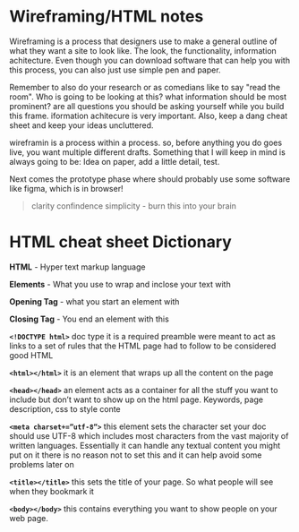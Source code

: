 # Wireframing/HTML notes

Wireframing is a process that designers use to make a general outline of what they want a site to look like. The look, the functionality, information achitecture. Even though you can download software that can help you with this process, you can also just use simple pen and paper. 

Remember to also do your research or as comedians like to say "read the room". Who is going to be looking at this? what information should be most prominent? are all questions you should be asking yourself while you build this frame. iformation achitecure is very important. Also, keep a dang cheat sheet and keep your ideas uncluttered.

wireframin is a process within a process. so, before anything you do goes live, you want multiple different drafts. Something that I will keep in mind is always going to be: Idea on paper, add a little detail, test. 

Next comes the prototype phase where should probably use some software like figma, which is in browser!

> clarity confindence simplicity - burn this into your brain

# HTML cheat sheet Dictionary

**HTML** - Hyper text markup language


**Elements** - What you use to wrap and inclose your text with

**Opening Tag** - what you start an element with

**Closing Tag** - You end an element with this

**`<!DOCTYPE html>`** doc type it is a required preamble were meant to act as links to a set of rules that the HTML page had to follow to be considered good HTML

**`<html></html>`**  it is an element that wraps up all the content on the page

**`<head></head>`** an element acts as a container for all the stuff you want to include but don’t want to show up on the html page.  Keywords, page description, css to style conte

**`<meta charset+=”utf-8”>`** this element sets the character set your doc should use UTF-8 which includes most characters from the vast majority of written languages. Essentially it can handle any textual content you might put on it there is no reason not to set this and it can help avoid some problems later on

**`<title></title>`** this sets the title of your page. So what people will see when they bookmark it

**`<body></body>`** this contains everything you want to show people on your web page.
